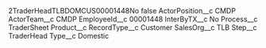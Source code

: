 <?xml version="1.0" encoding="UTF-8"?>
<CustomMetadata xmlns="http://soap.sforce.com/2006/04/metadata" xmlns:xsi="http://www.w3.org/2001/XMLSchema-instance" xmlns:xsd="http://www.w3.org/2001/XMLSchema">
    <label>2TraderHeadTLBDOMCUS00001448No</label>
    <protected>false</protected>
    <values>
        <field>ActorPosition__c</field>
        <value xsi:type="xsd:string">CMDP</value>
    </values>
    <values>
        <field>ActorTeam__c</field>
        <value xsi:type="xsd:string">CMDP</value>
    </values>
    <values>
        <field>EmployeeId__c</field>
        <value xsi:type="xsd:string">00001448</value>
    </values>
    <values>
        <field>InterByTX__c</field>
        <value xsi:type="xsd:string">No</value>
    </values>
    <values>
        <field>Process__c</field>
        <value xsi:type="xsd:string">TraderSheet</value>
    </values>
    <values>
        <field>Product__c</field>
        <value xsi:nil="true"/>
    </values>
    <values>
        <field>RecordType__c</field>
        <value xsi:type="xsd:string">Customer</value>
    </values>
    <values>
        <field>SalesOrg__c</field>
        <value xsi:type="xsd:string">TLB</value>
    </values>
    <values>
        <field>Step__c</field>
        <value xsi:type="xsd:string">TraderHead</value>
    </values>
    <values>
        <field>Type__c</field>
        <value xsi:type="xsd:string">Domestic</value>
    </values>
</CustomMetadata>
